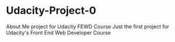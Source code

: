 # Udacity-Project-0
About Me project for Udacity FEWD Course
Just the first project for Udacity's Front End Web Developer Course
